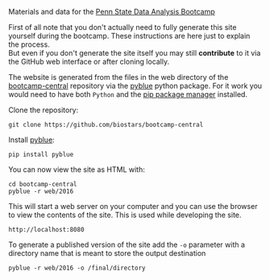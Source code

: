Materials and data for the [Penn State Data Analysis Bootcamp](https://bootcamp.biostars.io)

First of all note that you don't actually need to fully generate this site yourself during
the bootcamp. These instructions are here just to explain the process.  
But even if you don't generate the site itself you may still **contribute** to it 
via the GitHub web interface or after cloning locally.

The website 
is generated from the files in the  web directory of the [bootcamp-central](https://github.com/biostars/bootcamp-central) repository 
via the [pyblue][pyblue] python package. 
For it work you would need to have both `Python` and the [pip package manager][pip] installed.

Clone the repository:

    git clone https://github.com/biostars/bootcamp-central
    
Install [pyblue][pyblue]:

    pip install pyblue


You can now view the site as HTML with:

    cd bootcamp-central
    pyblue -r web/2016 
    
This will start a web server on your computer and you can use the browser
to view the contents of the site. This is used while developing the site.

    http://localhost:8080

To generate a published version of the site add the `-o` parameter 
with a directory name that is meant to store the output destination

    pyblue -r web/2016 -o /final/directory


[pyblue]: https://github.com/ialbert/pyblue
[pip]: http://pip.readthedocs.org/en/latest/installing.html#install-pip
